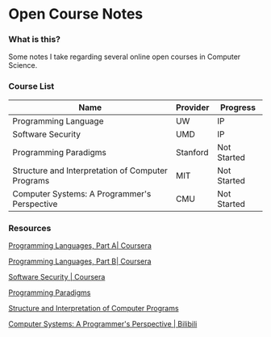 # Open Course Notes

### What is this?
Some notes I take regarding several online open courses in Computer Science.

### Course List
| Name                                              | Provider | Progress    |
| ------------------------------------------------- | -------- | ----------- |
| Programming Language                              | UW       | IP          |
| Software Security                                 | UMD      | IP          |
| Programming Paradigms                             | Stanford | Not Started |
| Structure and Interpretation of Computer Programs | MIT      | Not Started |
| Computer Systems: A Programmer's Perspective      | CMU      | Not Started |

### Resources

[Programming Languages, Part A| Coursera](https://www.coursera.org/learn/programming-languages/home/welcome)

[Programming Languages, Part B| Coursera](https://www.coursera.org/learn/programming-languages-part-b/home/welcome)

[Software Security | Coursera](https://www.coursera.org/learn/software-security#syllabus)

[Programming Paradigms](https://see.stanford.edu/Course/CS107)

[Structure and Interpretation of Computer Programs](https://ocw.mit.edu/courses/electrical-engineering-and-computer-science/6-001-structure-and-interpretation-of-computer-programs-spring-2005/index.htm)

[Computer Systems: A Programmer's Perspective | Bilibili](https://www.bilibili.com/video/BV1iW411d7hd)
